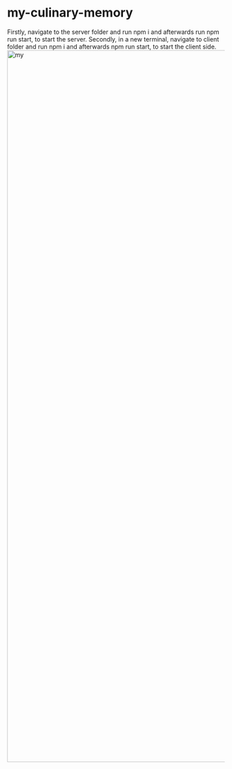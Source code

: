 # my-culinary-memory
Firstly, navigate to the server folder and run npm i and afterwards run npm run start, to start the server.
Secondly, in a new terminal, navigate to client folder and run npm i and afterwards npm run start, to start the client side.
<img width="1647" alt="my" src="https://user-images.githubusercontent.com/48482551/159429034-30aa4813-c719-4565-b228-a20e2d1a5acd.png">
